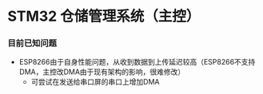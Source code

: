 # STM32 仓储管理系统（主控）
### 目前已知问题
- ESP8266由于自身性能问题，从收到数据到上传延迟较高（ESP8266不支持DMA，主控改DMA由于现有架构的影响，很难修改）
  - 可尝试在发送给串口屏的串口上增加DMA
